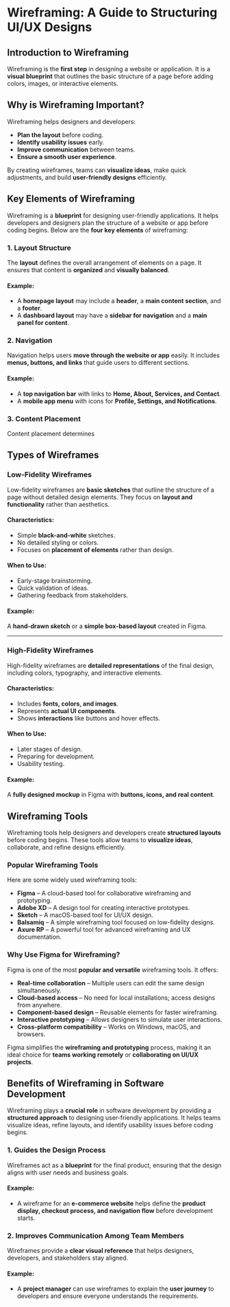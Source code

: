 # Wireframing: A Guide to Structuring UI/UX Designs

## Introduction to Wireframing
Wireframing is the **first step** in designing a website or application. It is a **visual blueprint** that outlines the basic structure of a page before adding colors, images, or interactive elements.  

## Why is Wireframing Important?
Wireframing helps designers and developers:
- **Plan the layout** before coding.
- **Identify usability issues** early.
- **Improve communication** between teams.
- **Ensure a smooth user experience**.

By creating wireframes, teams can **visualize ideas**, make quick adjustments, and build **user-friendly designs** efficiently.

## Key Elements of Wireframing

Wireframing is a **blueprint** for designing user-friendly applications. It helps developers and designers plan the structure of a website or app before coding begins. Below are the **four key elements** of wireframing:

### 1. Layout Structure
The **layout** defines the overall arrangement of elements on a page. It ensures that content is **organized** and **visually balanced**.

#### Example:
- A **homepage layout** may include a **header**, a **main content section**, and a **footer**.
- A **dashboard layout** may have a **sidebar for navigation** and a **main panel for content**.

### 2. Navigation
Navigation helps users **move through the website or app** easily. It includes **menus, buttons, and links** that guide users to different sections.

#### Example:
- A **top navigation bar** with links to **Home, About, Services, and Contact**.
- A **mobile app menu** with icons for **Profile, Settings, and Notifications**.

### 3. Content Placement
Content placement determines

## Types of Wireframes

### Low-Fidelity Wireframes
Low-fidelity wireframes are **basic sketches** that outline the structure of a page without detailed design elements. They focus on **layout and functionality** rather than aesthetics.

#### **Characteristics:**
- Simple **black-and-white** sketches.
- No detailed styling or colors.
- Focuses on **placement of elements** rather than design.

#### **When to Use:**
- Early-stage brainstorming.
- Quick validation of ideas.
- Gathering feedback from stakeholders.

#### **Example:**
A **hand-drawn sketch** or a **simple box-based layout** created in Figma.

---

### High-Fidelity Wireframes
High-fidelity wireframes are **detailed representations** of the final design, including colors, typography, and interactive elements.

#### **Characteristics:**
- Includes **fonts, colors, and images**.
- Represents **actual UI components**.
- Shows **interactions** like buttons and hover effects.

#### **When to Use:**
- Later stages of design.
- Preparing for development.
- Usability testing.

#### **Example:**
A **fully designed mockup** in Figma with **buttons, icons, and real content**.

## Wireframing Tools

Wireframing tools help designers and developers create **structured layouts** before coding begins. These tools allow teams to **visualize ideas**, collaborate, and refine designs efficiently.

### Popular Wireframing Tools
Here are some widely used wireframing tools:
- **Figma** – A cloud-based tool for collaborative wireframing and prototyping.
- **Adobe XD** – A design tool for creating interactive prototypes.
- **Sketch** – A macOS-based tool for UI/UX design.
- **Balsamiq** – A simple wireframing tool focused on low-fidelity designs.
- **Axure RP** – A powerful tool for advanced wireframing and UX documentation.

### Why Use Figma for Wireframing?
Figma is one of the most **popular and versatile** wireframing tools. It offers:
- **Real-time collaboration** – Multiple users can edit the same design simultaneously.
- **Cloud-based access** – No need for local installations; access designs from anywhere.
- **Component-based design** – Reusable elements for faster wireframing.
- **Interactive prototyping** – Allows designers to simulate user interactions.
- **Cross-platform compatibility** – Works on Windows, macOS, and browsers.

Figma simplifies the **wireframing and prototyping** process, making it an ideal choice for **teams working remotely** or **collaborating on UI/UX projects**.

## Benefits of Wireframing in Software Development

Wireframing plays a **crucial role** in software development by providing a **structured approach** to designing user-friendly applications. It helps teams visualize ideas, refine layouts, and identify usability issues before coding begins.

### 1. Guides the Design Process
Wireframes act as a **blueprint** for the final product, ensuring that the design aligns with user needs and business goals.

#### Example:
- A wireframe for an **e-commerce website** helps define the **product display, checkout process, and navigation flow** before development starts.

### 2. Improves Communication Among Team Members
Wireframes provide a **clear visual reference** that helps designers, developers, and stakeholders stay aligned.

#### Example:
- A **project manager** can use wireframes to explain the **user journey** to developers and ensure everyone understands the requirements.



